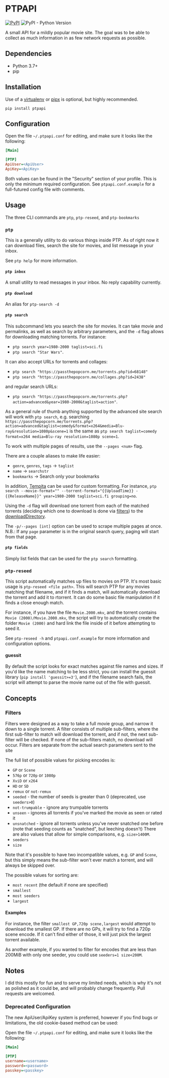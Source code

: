 # PTPAPI

[![PyPI](https://img.shields.io/pypi/v/pyrosimple)](https://pypi.org/project/ptpapi/)
![PyPI - Python Version](https://img.shields.io/pypi/pyversions/ptpapi)

A small API for a mildly popular movie site. The goal was to be able
to collect as much information in as few network requests as possible.

## Dependencies

* Python 3.7+
* pip

## Installation

Use of a
[virtualenv](https://virtualenv.readthedocs.org/en/latest/userguide.html#usage)
or [pipx](https://pypa.github.io/pipx/) is optional, but highly
recommended.

`pip install ptpapi`

## Configuration

Open the file `~/.ptpapi.conf` for editing, and make sure it looks like the following:

```ini
[Main]

[PTP]
ApiUser=<ApiUser>
ApiKey=<ApiKey>
```

Both values can be found in the "Security" section of your
profile. This is only the minimum required configuration. See
`ptpapi.conf.example` for a full-futured config file with comments.

## Usage

The three CLI commands are `ptp`, `ptp-reseed`, and `ptp-bookmarks`

### `ptp`

This is a generally utility to do various things inside PTP. As of
right now it can download files, search the site for movies, and list
message in your inbox.

See `ptp help` for more information.

#### `ptp inbox`

A small utility to read messages in your inbox. No reply capability currently.

#### `ptp download`

An alias for `ptp-search -d`

#### `ptp search`

This subcommand lets you search the site for movies. It can take movie
and permalinks, as well as search by arbitrary parameters, and the
`-d` flag allows for downloading matching torrents. For instance:
- `ptp search year=1980-2000 taglist=sci.fi`
- `ptp search "Star Wars"`.

It can also accept URLs for torrents and collages:
- `ptp search "https://passthepopcorn.me/torrents.php?id=68148"`
- `ptp search "https://passthepopcorn.me/collages.php?id=2438"`

and regular search URLs:
- `ptp search "https://passthepopcorn.me/torrents.php?action=advanced&year=1980-2000&taglist=action"`.

As a general rule of thumb anything supported by the advanced site
search will work with `ptp search`, e.g. searching
`https://passthepopcorn.me/torrents.php?action=advanced&taglist=comedy&format=x264&media=Blu-ray&resolution=1080p&scene=1`
is the same as `ptp search taglist=comedy format=x264 media=Blu-ray
resolution=1080p scene=1`.

To work with multiple pages of results, use the `--pages <num>` flag.

There are a couple aliases to make life easier:

* `genre`, `genres`, `tags` -> `taglist`
* `name` -> `searchstr`
* `bookmarks` -> Search only your bookmarks

In addition, [Tempita](http://pythonpaste.org/tempita/) can be used
for custom formatting. For instance, `ptp search --movie-format=""
--torrent-format="{{UploadTime}} - {{ReleaseName}}" year=1980-2000
taglist=sci.fi grouping=no`.

Using the `-d` flag will download one torrent from each of the matched
torrents (deciding which one to download is done via
[filters](#filters)) to the
[downloadDirectory](ptpapi.conf.example#L9).

The `-p/--pages [int]` option can be used to scrape multiple pages at
once. N.B.: If any `page` parameter is in the original search query,
paging will start from that page.

#### `ptp fields`

Simply list fields that can be used for the `ptp search` formatting.

### `ptp-reseed`

This script automatically matches up files to movies on PTP. It's most
basic usage is `ptp-reseed <file path>`. This will search PTP for any
movies matching that filename, and if it finds a match, will
automatically download the torrent and add it to rtorrent. It can do
some basic file manipulation if it finds a close enough match.

For instance, if you have the file `Movie.2000.mkv`, and the torrent
contains `Movie (2000)/Movie.2000.mkv`, the script will try to
automatically create the folder `Movie (2000)` and hard link the file
inside of it before attempting to seed it.

See `ptp-reseed -h` and `ptpapi.conf.example` for more information and
configuration options.

#### guessit

By default the script looks for exact matches against file names and
sizes. If you'd like the name matching to be less strict, you can
install the guessit library (`pip install 'guessit>=3'`), and if the
filename search fails, the script will attempt to parse the movie name
out of the file with guessit.

## Concepts

### Filters

Filters were designed as a way to take a full movie group, and narrow
it down to a single torrent. A filter consists of multiple
sub-filters, where the first sub-filter to match will download the
torrent, and if not, the next sub-filter will be checked. If none of
the sub-filters match, no download will occur. Filters are separate
from the actual search parameters sent to the site

The full list of possible values for picking encodes is:
* `GP` or `Scene`
* `576p` or `720p` or `1080p`
* `XviD` or `x264`
* `HD` or `SD`
* `remux` or `not-remux`
* `seeded` - the number of seeds is greater than 0 (deprecated, use `seeders>0`)
* `not-trumpable` - ignore any trumpable torrents
* `unseen` - ignores all torrents if you've marked the movie as seen or rated it
* `unsnatched` - ignore all torrents unless you've never snatched one before (note that seeding counts as "snatched", but leeching doesn't)
There are also values that allow for simple comparisons, e.g. `size>1400M`.
* `seeders`
* `size`

Note that it's possible to have two incompatible values, e.g. `GP` and
`Scene`, but this simply means the sub-filter won't ever match a
torrent, and will always be skipped over.

The possible values for sorting are:
* `most recent` (the default if none are specified)
* `smallest`
* `most seeders`
* `largest`

#### Examples

For instance, the filter `smallest GP,720p scene,largest` would
attempt to download the smallest GP. If there are no GPs, it will try
to find a 720p scene encode. If it can't find either of those, it will
just pick the largest torrent available.

As another example, if you wanted to filter for encodes that are less
than 200MiB with only one seeder, you could use `seeders=1 size<200M`.

## Notes

I did this mostly for fun and to serve my limited needs, which is why
it's not as polished as it could be, and will probably change
frequently.  Pull requests are welcomed.

### Deprecated Configuration

The new ApiUser/ApiKey system is preferred, however if you find bugs
or limitations, the old cookie-based method can be used:

Open the file `~/.ptpapi.conf` for editing, and make sure it looks
like the following:

```ini
[Main]

[PTP]
username=<username>
password=<password>
passkey=<passkey>
```
